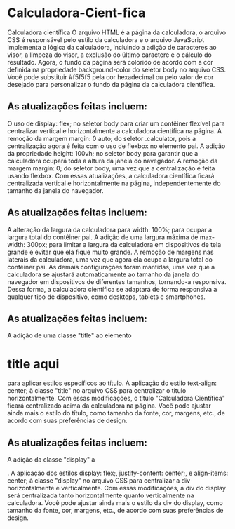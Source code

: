 # Calculadora-Cient-fica
Calculadora científica
O arquivo HTML é a página da calculadora, o arquivo CSS é responsável pelo estilo da calculadora e o arquivo JavaScript implementa a lógica da calculadora, incluindo a adição de caracteres ao visor, a limpeza do visor, a exclusão do último caractere e o cálculo do resultado.
Agora, o fundo da página será colorido de acordo com a cor definida na propriedade background-color do seletor body no arquivo CSS. Você pode substituir #f5f5f5 pela cor hexadecimal ou pelo valor de cor desejado para personalizar o fundo da página da calculadora científica.
## As atualizações feitas incluem:

O uso de display: flex; no seletor body para criar um contêiner flexível para centralizar vertical e horizontalmente a calculadora científica na página.
A remoção da margem margin: 0 auto; do seletor .calculator, pois a centralização agora é feita com o uso de flexbox no elemento pai.
A adição da propriedade height: 100vh; no seletor body para garantir que a calculadora ocupará toda a altura da janela do navegador.
A remoção da margem margin: 0; do seletor body, uma vez que a centralização é feita usando flexbox.
Com essas atualizações, a calculadora científica ficará centralizada vertical e horizontalmente na página, independentemente do tamanho da janela do navegador.

## As atualizações feitas incluem:

A alteração da largura da calculadora para width: 100%; para ocupar a largura total do contêiner pai.
A adição de uma largura máxima de max-width: 300px; para limitar a largura da calculadora em dispositivos de tela grande e evitar que ela fique muito grande.
A remoção de margens nas laterais da calculadora, uma vez que agora ela ocupa a largura total do contêiner pai.
As demais configurações foram mantidas, uma vez que a calculadora se ajustará automaticamente ao tamanho da janela do navegador em dispositivos de diferentes tamanhos, tornando-a responsiva.
Dessa forma, a calculadora científica se adaptará de forma responsiva a qualquer tipo de dispositivo, como desktops, tablets e smartphones.

## As atualizações feitas incluem:

A adição de uma classe "title" ao elemento <h1> title aqui </h1> para aplicar estilos específicos ao título.
A aplicação do estilo text-align: center; à classe "title" no arquivo CSS para centralizar o título horizontalmente.
Com essas modificações, o título "Calculadora Científica" ficará centralizado acima da calculadora na página. Você pode ajustar ainda mais o estilo do título, como tamanho da fonte, cor, margens, etc., de acordo com suas preferências de design.

## As atualizações feitas incluem:

A adição da classe "display" à <div id="display"></div>.
A aplicação dos estilos display: flex;, justify-content: center;, e align-items: center; à classe "display" no arquivo CSS para centralizar a div horizontalmente e verticalmente.
Com essas modificações, a div do display será centralizada tanto horizontalmente quanto verticalmente na calculadora. Você pode ajustar ainda mais o estilo da div do display, como tamanho da fonte, cor, margens, etc., de acordo com suas preferências de design.

